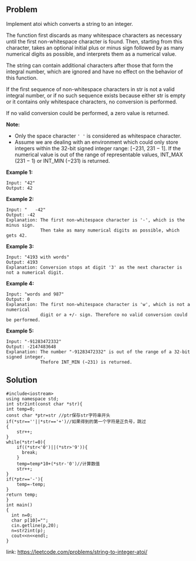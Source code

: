 ## Problem
Implement atoi which converts a string to an integer.

The function first discards as many whitespace characters as necessary until the first non-whitespace character is found. Then, starting from this character, takes an optional initial plus or minus sign followed by as many numerical digits as possible, and interprets them as a numerical value.

The string can contain additional characters after those that form the integral number, which are ignored and have no effect on the behavior of this function.

If the first sequence of non-whitespace characters in str is not a valid integral number, or if no such sequence exists because either str is empty or it contains only whitespace characters, no conversion is performed.

If no valid conversion could be performed, a zero value is returned.

**Note:**
- Only the space character `' '` is considered as whitespace character.
- Assume we are dealing with an environment which could only store integers within the 32-bit signed integer range: [−231,  231 − 1]. If the numerical value is out of the range of representable values, INT_MAX (231 − 1) or INT_MIN (−231) is returned.

**Example 1:**
```
Input: "42"
Output: 42
```
**Example 2:**
```
Input: "   -42"
Output: -42
Explanation: The first non-whitespace character is '-', which is the minus sign.
             Then take as many numerical digits as possible, which gets 42.
```
**Example 3:**
```
Input: "4193 with words"
Output: 4193
Explanation: Conversion stops at digit '3' as the next character is not a numerical digit.
```
**Example 4:**
```
Input: "words and 987"
Output: 0
Explanation: The first non-whitespace character is 'w', which is not a numerical 
             digit or a +/- sign. Therefore no valid conversion could be performed.
```
**Example 5:**
```
Input: "-91283472332"
Output: -2147483648
Explanation: The number "-91283472332" is out of the range of a 32-bit signed integer.
             Thefore INT_MIN (−231) is returned.
```
## Solution

```
#include<iostream>
using namespace std;
int str2int(const char *str){
int temp=0;
const char *ptr=str //ptr保存str字符串开头
if(*str==''||*str=='+')//如果得到的第一个字符是正负号，跳过
{
    str++;
}
while(*str!=0){
    if((*str<'0')||(*str>'9')){
      break;
    }
    temp=temp*10+(*str-'0')//计算数值
    str++;
}
if(*ptr=='-'){
    temp=-temp;
}
return temp;
}
int main()
{
  int n=0;
  char p[10]="";
  cin.getline(p,20);
  n=str2int(p);
  cout<<n<<endl;
}
```

link: https://leetcode.com/problems/string-to-integer-atoi/

